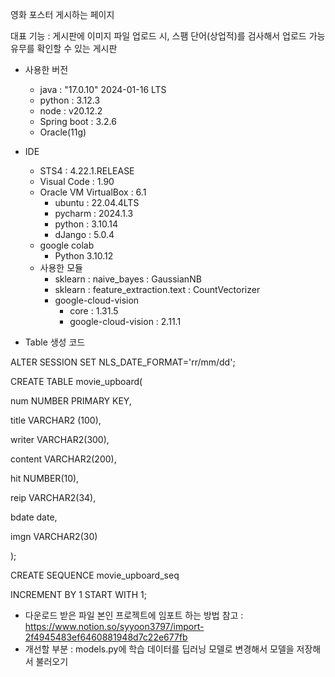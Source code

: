 영화 포스터 게시하는 페이지

대표 기능 : 게시판에 이미지 파일 업로드 시, 스팸 단어(상업적)를 검사해서 업로드 가능 유무를 확인할 수 있는 게시판

- 사용한 버전
  - java : "17.0.10" 2024-01-16 LTS
  - python : 3.12.3
  - node : v20.12.2
  - Spring boot : 3.2.6
  - Oracle(11g)
- IDE
  - STS4 : 4.22.1.RELEASE
  - Visual Code : 1.90
  - Oracle VM VirtualBox : 6.1
    - ubuntu : 22.04.4LTS
    - pycharm : 2024.1.3
    - python : 3.10.14
    - dJango : 5.0.4
  - google colab
    - Python 3.10.12
  - 사용한 모듈
    - sklearn : naive_bayes : GaussianNB
    - sklearn : feature_extraction.text : CountVectorizer
    - google-cloud-vision
      - core : 1.31.5
      - google-cloud-vision : 2.11.1



- Table 생성 코드

ALTER SESSION SET NLS_DATE_FORMAT='rr/mm/dd';

CREATE TABLE movie_upboard(

num NUMBER PRIMARY KEY,

title VARCHAR2 (100),

writer VARCHAR2(300),

content VARCHAR2(200),

hit NUMBER(10),

reip VARCHAR2(34),

bdate date,

imgn VARCHAR2(30)

);



CREATE SEQUENCE movie_upboard_seq

INCREMENT BY 1 START WITH 1;


* 다운로드 받은 파일 본인 프로젝트에 임포트 하는 방법 참고 : https://www.notion.so/syyoon3797/import-2f4945483ef6460881948d7c22e677fb
* 개선할 부분 : models.py에 학습 데이터를 딥러닝 모델로 변경해서 모델을 저장해서 불러오기
